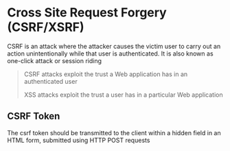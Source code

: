 # Cross Site Request Forgery (CSRF/XSRF)

CSRF is an attack where the attacker causes the victim user to carry out an action unintentionally while that user is authenticated.
It is also known as one-click attack or session riding


> CSRF attacks exploit the trust a Web application has in an authenticated user
>
> XSS attacks exploit the trust a user has in a particular Web application


## CSRF Token

The csrf token should be transmitted to the client within a hidden field in an HTML form, submitted using HTTP POST requests
